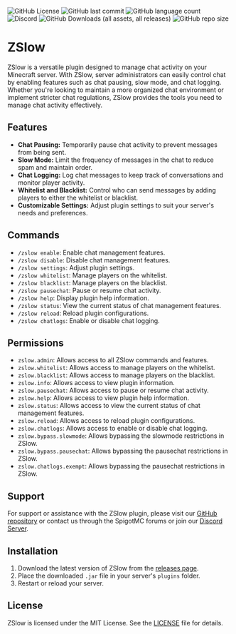 ![GitHub License](https://img.shields.io/github/license/zuhaz/zslow?style=for-the-badge)
![GitHub last commit](https://img.shields.io/github/last-commit/zuhaz/zslow?style=for-the-badge)
![GitHub language count](https://img.shields.io/github/languages/count/zuhaz/zslow?style=for-the-badge)
![Discord](https://img.shields.io/discord/1220631055845822485?style=for-the-badge&label=Discord%20Server)
![GitHub Downloads (all assets, all releases)](https://img.shields.io/github/downloads/zuhaz/zslow/total?style=for-the-badge)
![GitHub repo size](https://img.shields.io/github/repo-size/zuhaz/zslow?style=for-the-badge)


# ZSlow

ZSlow is a versatile plugin designed to manage chat activity on your Minecraft server. With ZSlow, server administrators can easily control chat by enabling features such as chat pausing, slow mode, and chat logging. Whether you're looking to maintain a more organized chat environment or implement stricter chat regulations, ZSlow provides the tools you need to manage chat activity effectively.

## Features

- **Chat Pausing:** Temporarily pause chat activity to prevent messages from being sent.
- **Slow Mode:** Limit the frequency of messages in the chat to reduce spam and maintain order.
- **Chat Logging:** Log chat messages to keep track of conversations and monitor player activity.
- **Whitelist and Blacklist:** Control who can send messages by adding players to either the whitelist or blacklist.
- **Customizable Settings:** Adjust plugin settings to suit your server's needs and preferences.

## Commands

- `/zslow enable`: Enable chat management features.
- `/zslow disable`: Disable chat management features.
- `/zslow settings`: Adjust plugin settings.
- `/zslow whitelist`: Manage players on the whitelist.
- `/zslow blacklist`: Manage players on the blacklist.
- `/zslow pausechat`: Pause or resume chat activity.
- `/zslow help`: Display plugin help information.
- `/zslow status`: View the current status of chat management features.
- `/zslow reload`: Reload plugin configurations.
- `/zslow chatlogs`: Enable or disable chat logging.

## Permissions

- `zslow.admin`: Allows access to all ZSlow commands and features.
- `zslow.whitelist`: Allows access to manage players on the whitelist.
- `zslow.blacklist`: Allows access to manage players on the blacklist.
- `zslow.info`: Allows access to view plugin information.
- `zslow.pausechat`: Allows access to pause or resume chat activity.
- `zslow.help`: Allows access to view plugin help information.
- `zslow.status`: Allows access to view the current status of chat management features.
- `zslow.reload`: Allows access to reload plugin configurations.
- `zslow.chatlogs`: Allows access to enable or disable chat logging.
- `zslow.bypass.slowmode`: Allows bypassing the slowmode restrictions in ZSlow.
- `zslow.bypass.pausechat`:  Allows bypassing the pausechat restrictions in ZSlow.
- `zslow.chatlogs.exempt`: Allows bypassing the pausechat restrictions in ZSlow.

## Support

For support or assistance with the ZSlow plugin, please visit our [GitHub repository](https://github.com/zuhaz/zslow) or contact us through the SpigotMC forums or join our [Discord Server](https://discord.gg/7mhdvfgybX).

## Installation

1. Download the latest version of ZSlow from the [releases page](https://github.com/yourusername/zslow/releases).
2. Place the downloaded `.jar` file in your server's `plugins` folder.
3. Restart or reload your server.


## License

ZSlow is licensed under the MIT License. See the [LICENSE](LICENSE) file for details.


